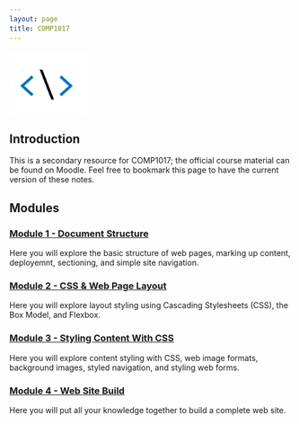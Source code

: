```yaml
---
layout: page
title: COMP1017
---
```


![comp1017-icon.png](comp1017-icon.png)

## Introduction
This is a secondary resource for COMP1017; the official course material can be found on Moodle. Feel free to bookmark this page to have the current version of these notes.

## Modules

### [Module 1 - Document Structure](module1/module1.md)
Here you will explore the basic structure of web pages, marking up content, deployemnt, sectioning, and simple site navigation.

### [Module 2 - CSS & Web Page Layout](module2/module2.md)
Here you will explore layout styling using Cascading Stylesheets (CSS), the Box Model, and Flexbox.

### [Module 3 - Styling Content With CSS](module3/README.md)
Here you will explore content styling with CSS, web image formats, background images, styled navigation, and styling web forms.

### [Module 4 - Web Site Build](module4/README.md)
Here you will put all your knowledge together to build a complete web site.
